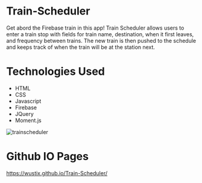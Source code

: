 # Train-Scheduler

Get abord the Firebase train in this app!  Train Scheduler allows users to enter a train stop with fields for train name, destination, when it first leaves, and frequency between trains.  The new train is then pushed to the schedule and keeps track of when the train will be at the station next.

# Technologies Used

* HTML
* CSS
* Javascript
* Firebase
* JQuery
* Moment.js

![trainscheduler](https://user-images.githubusercontent.com/36867791/51620146-61518a80-1ef7-11e9-9eea-079577f479e8.png)

# Github IO Pages

https://wustix.github.io/Train-Scheduler/
